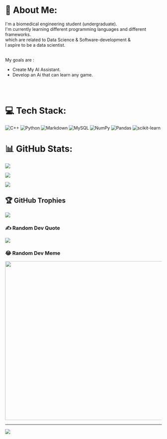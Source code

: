 # 💫 About Me:
I'm a biomedical engineering student (undergraduate). <br>I'm currently learning different programming languages and different frameworks. <br>which are related to Data Science & Software-development & <br>I aspire to be a data scientist.

<br>My goals are :<br>
 - Create My AI Assistant.<br>
 - Develop an Ai that can learn any game.
<br>
<br>


# 💻 Tech Stack:
![C++](https://img.shields.io/badge/c++-%2300599C.svg?style=plastic&logo=c%2B%2B&logoColor=white) ![Python](https://img.shields.io/badge/python-3670A0?style=plastic&logo=python&logoColor=ffdd54) ![Markdown](https://img.shields.io/badge/markdown-%23000000.svg?style=plastic&logo=markdown&logoColor=white) ![MySQL](https://img.shields.io/badge/mysql-%2300f.svg?style=plastic&logo=mysql&logoColor=white) ![NumPy](https://img.shields.io/badge/numpy-%23013243.svg?style=plastic&logo=numpy&logoColor=white) ![Pandas](https://img.shields.io/badge/pandas-%23150458.svg?style=plastic&logo=pandas&logoColor=white) ![scikit-learn](https://img.shields.io/badge/scikit--learn-%23F7931E.svg?style=plastic&logo=scikit-learn&logoColor=white)

# 📊 GitHub Stats:
![](https://github-readme-stats-andrew2077.vercel.app/api?username=Andrew2077&theme=radical&hide=rs,issues,contribs&hide_border=false&include_all_commits=true&count_private=true&show_icons=true&)
<br>

![](https://github-readme-streak-stats.herokuapp.com/?user=Andrew2077&theme=radical&hide_border=false)
<br/>

![](https://github-readme-stats.vercel.app/api/top-langs/?username=Andrew2077&theme=radical&hide_border=false&include_all_commits=true&count_private=true&layout=compact)

## 🏆 GitHub Trophies
![](https://github-profile-trophy.vercel.app/?username=Andrew2077&theme=radical&no-frame=true&no-bg=true&margin-w=4)

### ✍️ Random Dev Quote
![](https://quotes-github-readme.vercel.app/api?type=horizontal&theme=radical)

### 😂 Random Dev Meme
<img src="https://random-memer.herokuapp.com/" width="512px"/>

---
[![](https://visitcount.itsvg.in/api?id=Andrew2077&icon=0&color=0)](https://visitcount.itsvg.in)
